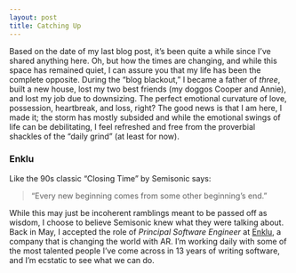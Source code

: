 ```yaml
---
layout: post
title: Catching Up
---
```

Based on the date of my last blog post, it’s been quite a while since I’ve shared anything here. Oh, but how the times are changing, and while this space has remained quiet, I can assure you that my life has been the complete opposite. During the “blog blackout,” I became a father of _three_, built a new house, lost my two best friends (my doggos Cooper and Annie), and lost my job due to downsizing. The perfect emotional curvature of love, possession, heartbreak, and loss, right? The good news is that I am here, I made it; the storm has mostly subsided and while the emotional swings of life can be debilitating, I feel refreshed and free from the proverbial shackles of the “daily grind” (at least for now).

### Enklu

Like the 90s classic “Closing Time” by Semisonic says:
> “Every new beginning comes from some other beginning’s end.” 

While this may just be incoherent ramblings meant to be passed off as wisdom, I choose to believe Semisonic knew what they were talking about. Back in May, I accepted the role of _Principal Software Engineer_ at [Enklu](http://www.enklu.com), a company that is changing the world with AR. I’m working daily with some of the most talented people I’ve come across in 13 years of writing software, and I’m ecstatic to see what we can do.
